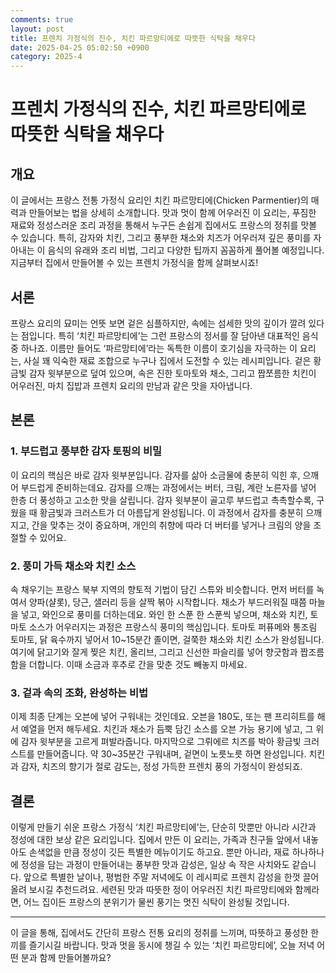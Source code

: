 ```yaml
---
comments: true
layout: post
title: 프렌치 가정식의 진수, 치킨 파르망티에로 따뜻한 식탁을 채우다
date: 2025-04-25 05:02:50 +0900
category: 2025-4
---
```


# 프렌치 가정식의 진수, 치킨 파르망티에로 따뜻한 식탁을 채우다

## 개요
이 글에서는 프랑스 전통 가정식 요리인 치킨 파르망티에(Chicken Parmentier)의 매력과 만들어보는 법을 상세히 소개합니다. 맛과 멋이 함께 어우러진 이 요리는, 푸짐한 재료와 정성스러운 조리 과정을 통해서 누구든 손쉽게 집에서도 프랑스의 정취를 맛볼 수 있습니다. 특히, 감자와 치킨, 그리고 풍부한 채소와 치즈가 어우러져 깊은 풍미를 자아내는 이 음식의 유래와 조리 비법, 그리고 다양한 팁까지 꼼꼼하게 풀어볼 예정입니다. 지금부터 집에서 만들어볼 수 있는 프렌치 가정식을 함께 살펴보시죠!

## 서론
프랑스 요리의 묘미는 언뜻 보면 겉은 심플하지만, 속에는 섬세한 맛의 깊이가 깔려 있다는 점입니다. 특히 ‘치킨 파르망티에’는 그런 프랑스의 정서를 잘 담아낸 대표적인 음식 중 하나죠. 이름만 들어도 ‘파르망티에’라는 독특한 이름이 호기심을 자극하는 이 요리는, 사실 꽤 익숙한 재료 조합으로 누구나 집에서 도전할 수 있는 레시피입니다. 겉은 황금빛 감자 윗부분으로 덮여 있으며, 속은 진한 토마토와 채소, 그리고 짭쪼름한 치킨이 어우러진, 마치 집밥과 프렌치 요리의 만남과 같은 맛을 자아냅니다.

## 본론

### 1. 부드럽고 풍부한 감자 토핑의 비밀
이 요리의 핵심은 바로 감자 윗부분입니다. 감자를 삶아 소금물에 충분히 익힌 후, 으깨어 부드럽게 준비하는데요. 감자를 으깨는 과정에서는 버터, 크림, 계란 노른자를 넣어 한층 더 풍성하고 고소한 맛을 살립니다. 감자 윗부분이 골고루 부드럽고 촉촉할수록, 구웠을 때 황금빛과 크러스트가 더 아름답게 완성됩니다. 이 과정에서 감자를 충분히 으깨지고, 간을 맞추는 것이 중요하며, 개인의 취향에 따라 더 버터를 넣거나 크림의 양을 조절할 수 있어요.

### 2. 풍미 가득 채소와 치킨 소스
속 채우기는 프랑스 북부 지역의 향토적 기법이 담긴 스튜와 비슷합니다. 먼저 버터를 녹여서 양파(샬롯), 당근, 샐러리 등을 살짝 볶아 시작합니다. 채소가 부드러워질 때쯤 마늘을 넣고, 와인으로 풍미를 더하는데요. 와인 한 스푼 한 스푼씩 넣으며, 채소와 치킨, 토마토 소스가 어우러지는 과정은 프랑스식 풍미의 핵심입니다. 토마토 퍼퓨메와 통조림 토마토, 닭 육수까지 넣어서 10~15분간 졸이면, 걸쭉한 채소와 치킨 소스가 완성됩니다. 여기에 닭고기와 잘게 찢은 치킨, 올리브, 그리고 신선한 파슬리를 넣어 향긋함과 짭조름함을 더합니다. 이때 소금과 후추로 간을 맞춘 것도 빼놓지 마세요.

### 3. 겉과 속의 조화, 완성하는 비법
이제 최종 단계는 오븐에 넣어 구워내는 것인데요. 오븐을 180도, 또는 팬 프리히트를 해서 예열을 먼저 해두세요. 치킨과 채소가 듬뿍 담긴 소스를 오븐 가능 용기에 넣고, 그 위에 감자 윗부분을 고르게 펴발라줍니다. 마지막으로 그뤼에르 치즈를 박아 황금빛 크러스트를 만들어줍니다. 약 30~35분간 구워내며, 겉면이 노릇노릇 하면 완성입니다. 치킨과 감자, 치즈의 향기가 절로 감도는, 정성 가득한 프렌치 풍의 가정식이 완성되죠.

## 결론
이렇게 만들기 쉬운 프랑스 가정식 ‘치킨 파르망티에’는, 단순히 맛뿐만 아니라 시간과 정성에 대한 보상 같은 요리입니다. 집에서 만든 이 요리는, 가족과 친구들 앞에서 내놓아도 손색없을 만큼 정성이 깃든 특별한 메뉴이기도 하고요. 뿐만 아니라, 재료 하나하나에 정성을 담는 과정이 만들어내는 풍부한 맛과 감성은, 일상 속 작은 사치와도 같습니다. 앞으로 특별한 날이나, 평범한 주말 저녁에도 이 레시피로 프렌치 감성을 한껏 끌어올려 보시길 추천드려요. 세련된 맛과 따뜻한 정이 어우러진 치킨 파르망티에와 함께라면, 어느 집이든 프랑스의 분위기가 물씬 풍기는 멋진 식탁이 완성될 것입니다.

---

이 글을 통해, 집에서도 간단히 프랑스 전통 요리의 정취를 느끼며, 따뜻하고 풍성한 한 끼를 즐기시길 바랍니다. 맛과 멋을 동시에 챙길 수 있는 ‘치킨 파르망티에’, 오늘 저녁 어떤 분과 함께 만들어볼까요?